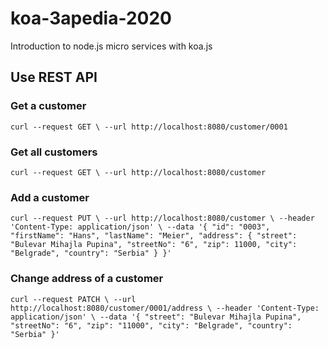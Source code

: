 # koa-3apedia-2020

Introduction to node.js micro services with koa.js 

## Use REST API
### Get a customer
`curl --request GET \
   --url http://localhost:8080/customer/0001`
   
### Get all customers
`curl --request GET \
   --url http://localhost:8080/customer`
   
### Add a customer  
`curl --request PUT \
   --url http://localhost:8080/customer \
   --header 'Content-Type: application/json' \
   --data '{
   "id": "0003",
   "firstName": "Hans",
   "lastName": "Meier",
   "address": {
     "street": "Bulevar Mihajla Pupina",
     "streetNo": "6",
     "zip": 11000,
     "city": "Belgrade",
     "country": "Serbia"
   }
 }'`
 
 ### Change address of a customer
 `curl --request PATCH \
    --url http://localhost:8080/customer/0001/address \
    --header 'Content-Type: application/json' \
    --data '{
  	"street": "Bulevar Mihajla Pupina",
  	"streetNo": "6",
  	"zip": "11000",
  	"city": "Belgrade",
  	"country": "Serbia"
  }'`
  
  
